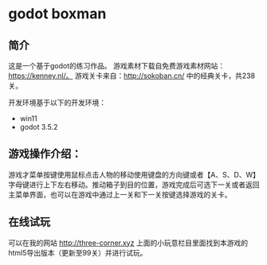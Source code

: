 # godot boxman

## 简介

这是一个基于godot的练习作品。
游戏素材下载自免费游戏素材网站：https://kenney.nl/。
游戏关卡来自：http://sokoban.cn/ 中的经典关卡，共238关。

开发环境基于以下的开发环境：

- win11
- godot 3.5.2



## 游戏操作介绍：
游戏才菜单按键使用鼠标点击人物的移动使用键盘的方向键或者【A、S、D、W】字母键进行上下左右移动。推动箱子到目的位置，游戏完成后可选下一关或者返回主菜单界面，也可以在游戏中通过上一关和下一关按键选择游戏的关卡。


## 在线试玩

可以在我的网站 <http://three-corner.xyz> 上面的小玩意栏目里面找到本游戏的html5导出版本（更新至99关）并进行试玩。
